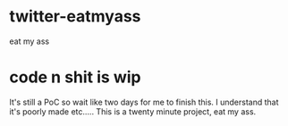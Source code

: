 # twitter-eatmyass
 eat my ass

# code n shit is wip
It's still a PoC so wait like two days for me to finish this.
I understand that it's poorly made etc..... 
This is a twenty minute project, eat my ass.
